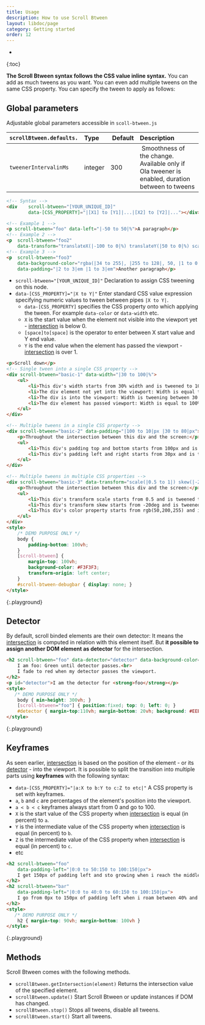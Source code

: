 ```yaml
---
title: Usage
description: How to use Scroll Btween
layout: libdoc/page
category: Getting started
order: 12
---
```

* 
{:toc}

**The Scroll Btween syntax follows the CSS value inline syntax.** You can add as much tweens as you want. You can even add multiple tweens on the same CSS property. You can specify the tween to apply as follows:

## Global parameters

Adjustable global parameters accessible in `scoll-btween.js` 

| `scrollBtween.defaults.` | Type | Default | Description |
|:-|:-|:-|:-|
| `tweenerIntervalinMs` | integer | 300 | Smoothness of the change. Available only if Ola tweener is enabled, duration between to tweens |

```html
<!-- Syntax -->
<div    scroll-btween="[YOUR_UNIQUE_ID]"
        data-[CSS_PROPERTY]="|[X1] to [Y1]|...|[X2] to [Y2]|..."></div>
```

```html
<!-- Example 1 -->
<p scroll-btween="foo" data-left="|-50 to 50|%">A paragraph</p>
<!-- Example 2 -->
<p  scroll-btween="foo2" 
    data-transform="translateX(|-100 to 0|%) translateY(|50 to 0|%) scale(|1 to 2|)">Another paragraph</p>
<!-- Example 3 -->
<p  scroll-btween="foo3" 
    data-background-color="rgba(|34 to 255|, |255 to 128|, 50, |1 to 0.2|)" 
    data-padding="|2 to 3|em |1 to 3|em">Another paragraph</p>
```

* `scroll-btween="[YOUR_UNIQUE_ID]"` Declaration to assign CSS tweening on this node.
* `data-[CSS_PROPERTY]="|X to Y|"` Enter standard CSS value expression specifying numeric values to tween between pipes `|X to Y|`.
    * `data-[CSS_PROPERTY]` specifies the CSS property onto which applying the tween. For example `data-color` or `data-width` etc.
    * `X` is the start value when the element not visible into the viewport yet - [intersection](how-it-work.html) is below 0.
    * `[space]to[space]` is the operator to enter between X start value and Y end value.
    * `Y` is the end value when the element has passed the viewport - [intersection](how-it-work.html) is over 1.


```html
<p>Scroll down</p>
<!-- Single tween into a single CSS property -->
<div scroll-btween="basic-1" data-width="|30 to 100|%">
    <ul>
        <li>This div's width starts from 30% width and is tweened to 100% throughout the intersection between itself and screen</li>
        <li>The div element not yet into the viewport: Width is equal to 30%</li>
        <li>The div is into the viewport: Width is tweening between 30 and 100 proportionally to the element's position.</li>
        <li>The div element has passed viewport: Width is equal to 100%</li>
    </ul>
</div>

<!-- Multiple tweens in a single CSS property -->
<div scroll-btween="basic-2" data-padding="|100 to 10|px |30 to 80|px">
    <p>Throughout the intersection between this div and the screen:</p>
    <ul>
        <li>This div's padding top and bottom starts from 100px and is tweened to 10px</li>
        <li>This div's padding left and right starts from 30px and is tweened to 80px</li>
    </ul>
</div>

<!-- Multiple tweens in multiple CSS properties -->
<div scroll-btween="basic-3" data-transform="scale(|0.5 to 1|) skew(|-20 to 20|deg)" data-color="rgb(|50 to 100|,|200 to 100|,|255 to 0|)">
    <p>Throughout the intersection between this div and the screen:</p>
    <ul>
        <li>This div's transform scale starts from 0.5 and is tweened to 1</li>
        <li>This div's transform skew starts from -20deg and is tweened to 20deg</li>
        <li>This div's color property starts from rgb(50,200,255) and is tweened to rgb(100,100,0)</li>
    </ul>
</div>
<style>
    /* DEMO PURPOSE ONLY */
    body {
        padding-bottom: 100vh;
    }
    [scroll-btween] {
        margin-top: 100vh;
        background-color: #F3F3F3;
        transform-origin: left center;
    }
    #scroll-btween-debugbar { display: none; }
</style>
```
{:.playground}

## Detector

By default, scroll binded elements are their own detector: It means the [intersection](how-it-work.html) is computed in relation with this element itself. But **it possible to assign another DOM element as detector** for the intersection.

```html
<h2 scroll-btween="foo" data-detector="detector" data-background-color="rgb(|0 to 255|,|255 to 0|,0)">
    I am foo: Green until detector passes.<br>
    I fade to red when my detector passes the viewport.
</h2>
<p id="detector">I am the detector for <strong>foo</strong></p>
<style>
   /* DEMO PURPOSE ONLY */
    body { min-height: 300vh; }
    [scroll-btween="foo"] { position:fixed; top: 0; left: 0; }
    #detector { margin-top:110vh; margin-bottom: 20vh; background: #EEE }
</style>
```
{:.playground}

## Keyframes

As seen earlier, [intersection](how-it-works.html) is based on the position of the element - or its [detector](#Detector) - into the viewport. 
It is possible to split the transition into multiple parts using **keyframes** with the following syntax:

* `data-[CSS_PROPERTY]="|a:X to b:Y to c:Z to etc|"` A CSS property is set with keyframes.
* `a`, `b` and `c` are percentages of the element's position into the viewport.
* `a < b < c` keyframes always start from 0 and go to 100.
* `X` is the start value of the CSS property when [intersection](how-it-work.html) is equal (in percent) to `a`.
* `Y` is the intermediate value of the CSS property when [intersection](how-it-work.html) is equal (in percent) to `b`.
* `Z` is the intermediate value of the CSS property when [intersection](how-it-work.html) is equal (in percent) to `c`.
* etc


```html
<h2 scroll-btween="foo"
    data-padding-left="|0:0 to 50:150 to 100:150|px">
    I get 150px of padding left and sto growing when i reach the middle of the screen.
</h2>
<h2 scroll-btween="bar"
    data-padding-left="|0:0 to 40:0 to 60:150 to 100:150|px">
    I go from 0px to 150px of padding left when i roam between 40% and 60% of the screen.
</h2>
<style>
   /* DEMO PURPOSE ONLY */
    h2 { margin-top: 90vh; margin-bottom: 100vh }
</style>
```
{:.playground}

## Methods

Scroll Btween comes with the following methods.

* `scrollBtween.getIntersection(element)` Returns the intersection value of the specified element.
* `scrollBtween.update()` Start Scroll Btween or update instances if DOM has changed.
* `scrollBtween.stop()` Stops all tweens, disable all tweens.
* `scrollBtween.start()` Start all tweens.

